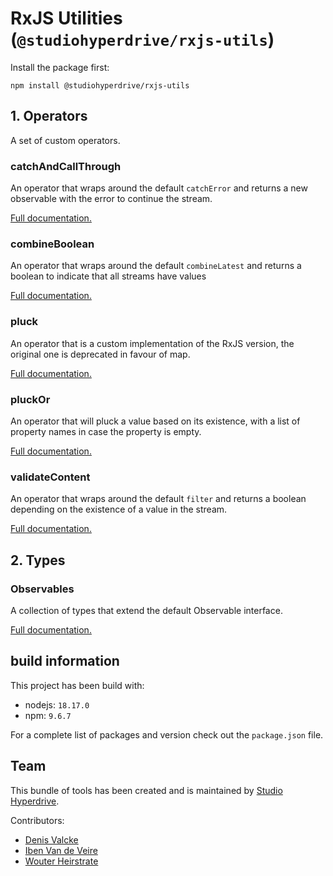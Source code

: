 # RxJS Utilities (`@studiohyperdrive/rxjs-utils`)

Install the package first:
```shell
npm install @studiohyperdrive/rxjs-utils
```

## 1. Operators

A set of custom operators.

### catchAndCallThrough
An operator that wraps around the default `catchError` and returns a new observable with the error to continue the stream.

[Full documentation.](./src/lib/operators/catch-and-call-through/catch-and-call-through.operator.md)

### combineBoolean
An operator that wraps around the default `combineLatest` and returns a boolean to indicate that all streams have values

[Full documentation.](./src/lib/operators/combine-boolean/combine-boolean.operator.md)

### pluck
An operator that is a custom implementation of the RxJS version, the original one is deprecated in favour of map.

[Full documentation.](./src/lib/operators/pluck/pluck.operator.md)

### pluckOr
An operator that will pluck a value based on its existence, with a list of property names in case the property is empty.

[Full documentation.](./src/lib/operators/pluck-or/pluck-or.operator.md)

### validateContent
An operator that wraps around the default `filter` and returns a boolean depending on the existence of a value in the stream.

[Full documentation.](./src/lib/operators/validate-content/validate-content.operator.md)

## 2. Types

### Observables
A collection of types that extend the default Observable interface.

[Full documentation.](./src/lib/types/observable/observable.types.md)

## build information
This project has been build with:
- nodejs: `18.17.0`
- npm: `9.6.7`

For a complete list of packages and version check out the `package.json` file.

## Team

This bundle of tools has been created and is maintained by [Studio Hyperdrive](https://studiohyperdrive.be).

Contributors:
- [Denis Valcke](https://github.com/DenisValcke)
- [Iben Van de Veire](https://github.com/IbenTesara)
- [Wouter Heirstrate](https://github.com/WHeirstrate)
